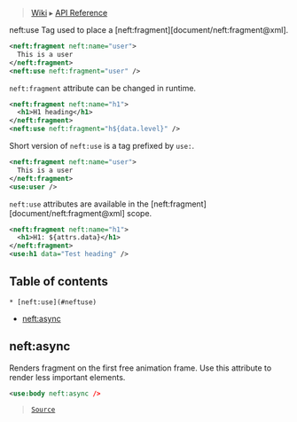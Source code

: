 > [Wiki](Home) ▸ [API Reference](API-Reference)

neft:use
Tag used to place a [neft:fragment][document/neft:fragment@xml].
```xml
<neft:fragment neft:name="user">
  This is a user
</neft:fragment>
<neft:use neft:fragment="user" />
```
`neft:fragment` attribute can be changed in runtime.
```xml
<neft:fragment neft:name="h1">
  <h1>H1 heading</h1>
</neft:fragment>
<neft:use neft:fragment="h${data.level}" />
```
Short version of `neft:use` is a tag prefixed by `use:`.
```xml
<neft:fragment neft:name="user">
  This is a user
</neft:fragment>
<use:user />
```
`neft:use` attributes are available in the [neft:fragment][document/neft:fragment@xml] scope.
```xml
<neft:fragment neft:name="h1">
  <h1>H1: ${attrs.data}</h1>
</neft:fragment>
<use:h1 data="Test heading" />
```

## Table of contents
    * [neft:use](#neftuse)
  * [neft:async](#neftasync)

## neft:async

Renders fragment on the first free animation frame.
Use this attribute to render less important elements.
```xml
<use:body neft:async />
```

> [`Source`](/Neft-io/neft/tree/master/src/document/file/parse/uses.litcoffee#neftasync)

